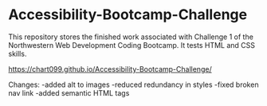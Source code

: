 # Accessibility-Bootcamp-Challenge
This repository stores the finished work associated with Challenge 1 of the Northwestern Web Development Coding Bootcamp. It tests HTML and CSS skills.

https://chart099.github.io/Accessibility-Bootcamp-Challenge/


Changes:
-added alt to images
-reduced redundancy in styles
-fixed broken nav link
-added semantic HTML tags